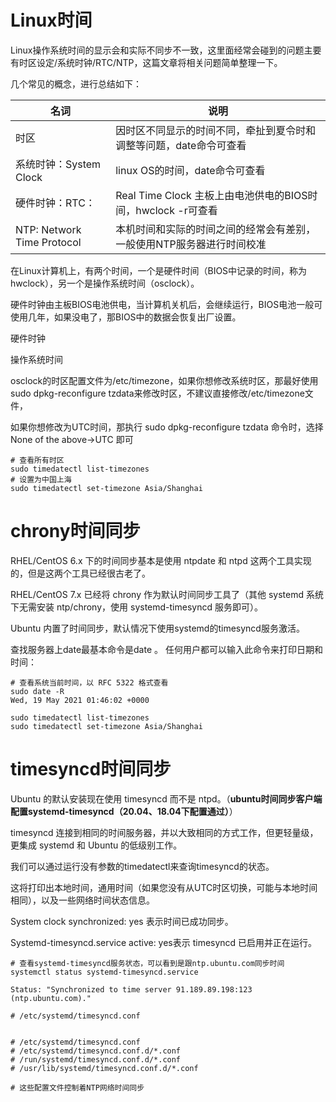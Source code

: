 # Linux时间

Linux操作系统时间的显示会和实际不同步不一致，这里面经常会碰到的问题主要有时区设定/系统时钟/RTC/NTP，这篇文章将相关问题简单整理一下。

几个常见的概念，进行总结如下：

| 名词                       | 说明                                                         |
| -------------------------- | ------------------------------------------------------------ |
| 时区                       | 因时区不同显示的时间不同，牵扯到夏令时和调整等问题，date命令可查看 |
| 系统时钟：System Clock     | linux OS的时间，date命令可查看                               |
| 硬件时钟：RTC：            | Real Time Clock	主板上由电池供电的BIOS时间，hwclock -r可查看 |
| NTP: Network Time Protocol | 本机时间和实际的时间之间的经常会有差别，一般使用NTP服务器进行时间校准 |

 在Linux计算机上，有两个时间，一个是硬件时间（BIOS中记录的时间，称为hwclock），另一个是操作系统时间（osclock）。

硬件时钟由主板BIOS电池供电，当计算机关机后，会继续运行，BIOS电池一般可使用几年，如果没电了，那BIOS中的数据会恢复出厂设置。

硬件时钟



操作系统时间

osclock的时区配置文件为/etc/timezone，如果你想修改系统时区，那最好使用sudo dpkg-reconfigure tzdata来修改时区，不建议直接修改/etc/timezone文件，

如果你想修改为UTC时间，那执行 sudo dpkg-reconfigure tzdata 命令时，选择 None of the above->UTC  即可

```shell
# 查看所有时区
sudo timedatectl list-timezones
# 设置为中国上海
sudo timedatectl set-timezone Asia/Shanghai
```





# chrony时间同步



RHEL/CentOS 6.x 下的时间同步基本是使用 ntpdate 和 ntpd  这两个工具实现的，但是这两个工具已经很古老了。

RHEL/CentOS 7.x 已经将 chrony 作为默认时间同步工具了（其他 systemd 系统下无需安装 ntp/chrony，使用 systemd-timesyncd 服务即可）。







Ubuntu 内置了时间同步，默认情况下使用systemd的timesyncd服务激活。

查找服务器上date最基本命令是date 。 任何用户都可以输入此命令来打印日期和时间：



```shell
# 查看系统当前时间，以 RFC 5322 格式查看
sudo date -R
Wed, 19 May 2021 01:46:02 +0000

sudo timedatectl list-timezones
sudo timedatectl set-timezone Asia/Shanghai
```







# timesyncd时间同步

Ubuntu 的默认安装现在使用 timesyncd 而不是 ntpd。（**ubuntu时间同步客户端配置systemd-timesyncd（20.04、18.04下配置通过）**）

timesyncd 连接到相同的时间服务器，并以大致相同的方式工作，但更轻量级，更集成 systemd 和 Ubuntu 的低级别工作。

我们可以通过运行没有参数的timedatectl来查询timesyncd的状态。

这将打印出本地时间，通用时间（如果您没有从UTC时区切换，可能与本地时间相同），以及一些网络时间状态信息。 

System clock synchronized: yes 表示时间已成功同步。

Systemd-timesyncd.service active: yes表示 timesyncd 已启用并正在运行。


```shell
# 查看systemd-timesyncd服务状态，可以看到是跟ntp.ubuntu.com同步时间
systemctl status systemd-timesyncd.service

Status: "Synchronized to time server 91.189.89.198:123 (ntp.ubuntu.com)."

# /etc/systemd/timesyncd.conf


# /etc/systemd/timesyncd.conf
# /etc/systemd/timesyncd.conf.d/*.conf
# /run/systemd/timesyncd.conf.d/*.conf
# /usr/lib/systemd/timesyncd.conf.d/*.conf

# 这些配置文件控制着NTP网络时间同步



```

